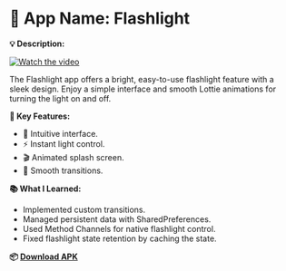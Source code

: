 # 🌟 App Name: Flashlight

**💡 Description:**

[![Watch the video](http://img.youtube.com/vi/VIDEO_ID/0.jpg)]([http://www.youtube.com/watch?v=VIDEO_ID](https://github.com/khusantoy/flashlight/blob/main/Screenrecorder-2024-08-06-21-15-40-229.mp4))

The Flashlight app offers a bright, easy-to-use flashlight feature with a sleek design. Enjoy a simple interface and smooth Lottie animations for turning the light on and off.

**🔑 Key Features:**

- 🎨 Intuitive interface.
- ⚡ Instant light control.
- 🎬 Animated splash screen.
- 🚀 Smooth transitions.

**📚 What I Learned:**

- Implemented custom transitions.
- Managed persistent data with SharedPreferences.
- Used Method Channels for native flashlight control.
- Fixed flashlight state retention by caching the state.

**📦 [Download APK](https://t.me/khusanboyscodes/268)**

